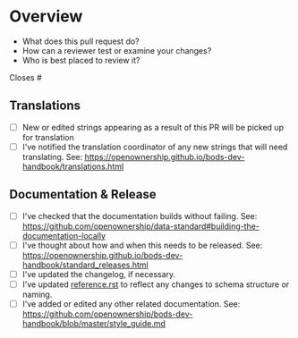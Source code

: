 # Overview

- What does this pull request do?
- How can a reviewer test or examine your changes?
- Who is best placed to review it?

Closes #

## Translations

- [ ] New or edited strings appearing as a result of this PR will be picked up for translation
- [ ] I've notified the translation coordinator of any new strings that will need
      translating. See: https://openownership.github.io/bods-dev-handbook/translations.html

## Documentation & Release

- [ ] I've checked that the documentation builds without failing. See: https://github.com/openownership/data-standard#building-the-documentation-locally
- [ ] I've thought about how and when this needs to be released. See:
      https://openownership.github.io/bods-dev-handbook/standard_releases.html      
- [ ] I've updated the changelog, if necessary.
- [ ] I've updated [reference.rst](https://standard.openownership.org/en/latest/schema/reference.html) to reflect any changes to schema structure or naming.
- [ ] I've added or edited any other related documentation. See: https://github.com/openownership/bods-dev-handbook/blob/master/style_guide.md
